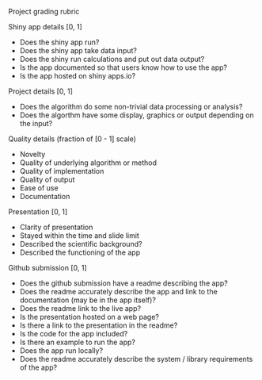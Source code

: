 Project grading rubric

Shiny app details [0, 1]
* Does the shiny app run?
* Does the shiny app take data input?
* Does the shiny run calculations and put out data output?
* Is the app documented so that users know how to use the app?
* Is the app hosted on shiny apps.io?

Project details [0, 1]
* Does the algorithm do some non-trivial data processing or analysis?
* Does the algorthm have some display, graphics or output depending on the input?

Quality details (fraction of [0 - 1] scale)
* Novelty
* Quality of underlying algorithm or method
* Quality of implementation
* Quality of output
* Ease of use
* Documentation

Presentation [0, 1]
* Clarity of presentation
* Stayed within the time and slide limit
* Described the scientific background?
* Described the functioning of the app

Github submission [0, 1]
* Does the github submission have a readme describing the app?
* Does the readme accurately describe the app and link to the documentation (may be in the app itself)?
* Does the readme link to the live app?
* Is the presentation hosted on a web page?
* Is there a link to the presentation in the readme?
* Is the code for the app included?
* Is there an example to run the app?
* Does the app run locally? 
* Does the readme accurately describe the system / library requirements of the app?
